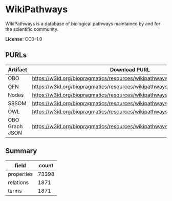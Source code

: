 # WikiPathways

WikiPathways is a database of biological pathways maintained by and for the scientific community.

**License**: CC0-1.0

## PURLs

| Artifact       | Download PURL                                                                | Latest Versioned Download PURL                                                        |
|----------------|------------------------------------------------------------------------------|---------------------------------------------------------------------------------------|
| OBO            | https://w3id.org/biopragmatics/resources/wikipathways/wikipathways.obo       | https://w3id.org/biopragmatics/resources/wikipathways/20250110/wikipathways.obo       |
| OFN            | https://w3id.org/biopragmatics/resources/wikipathways/wikipathways.ofn       | https://w3id.org/biopragmatics/resources/wikipathways/20250110/wikipathways.ofn       |
| Nodes          | https://w3id.org/biopragmatics/resources/wikipathways/wikipathways.tsv       | https://w3id.org/biopragmatics/resources/wikipathways/20250110/wikipathways.tsv       |
| SSSOM          | https://w3id.org/biopragmatics/resources/wikipathways/wikipathways.sssom.tsv | https://w3id.org/biopragmatics/resources/wikipathways/20250110/wikipathways.sssom.tsv |
| OWL            | https://w3id.org/biopragmatics/resources/wikipathways/wikipathways.owl       | https://w3id.org/biopragmatics/resources/wikipathways/20250110/wikipathways.owl       |
| OBO Graph JSON | https://w3id.org/biopragmatics/resources/wikipathways/wikipathways.json      | https://w3id.org/biopragmatics/resources/wikipathways/20250110/wikipathways.json      |

## Summary

| field      |   count |
|------------|---------|
| properties |   73398 |
| relations  |    1871 |
| terms      |    1871 |
